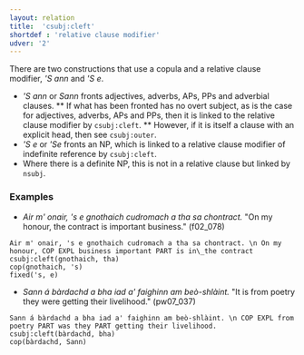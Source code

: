 ```yaml
---
layout: relation
title:  'csubj:cleft'
shortdef : 'relative clause modifier'
udver: '2'
---
```


There are two constructions that use a copula and a relative clause modifier, _'S ann_ and _'S e_.

* _'S ann_ or _Sann_ fronts adjectives, adverbs, APs, PPs and adverbial clauses.
** If what has been fronted has no overt subject, as is the case for adjectives, adverbs, APs and PPs, then it is linked to the relative clause modifier by `csubj:cleft`.
** However, if it is itself a clause with an explicit head, then see `csubj:outer`.
* _'S e_ or _'Se_ fronts an NP, which is linked to a relative clause modifier of indefinite reference by `csubj:cleft`.
* Where there is a definite NP, this is not in a relative clause but linked by `nsubj`.

### Examples

* _Air m' onair, 's e gnothaich cudromach a tha sa chontract._ "On my honour, the contract is important business." (f02\_078)

~~~ sdparse
Air m' onair, 's e gnothaich cudromach a tha sa chontract. \n On my honour, COP EXPL business important PART is in\_the contract
csubj:cleft(gnothaich, tha)
cop(gnothaich, 's)
fixed('s, e)
~~~

* _Sann á bàrdachd a bha iad a' faighinn am beò-shlàint._ "It is from poetry they were getting their livelihood." (pw07\_037)

~~~ sdparse
Sann á bàrdachd a bha iad a' faighinn am beò-shlàint. \n COP EXPL from poetry PART was they PART getting their livelihood.
csubj:cleft(bàrdachd, bha)
cop(bàrdachd, Sann)
~~~
<!-- Interlanguage links updated So kvě 14 19:03:23 CEST 2022 -->
